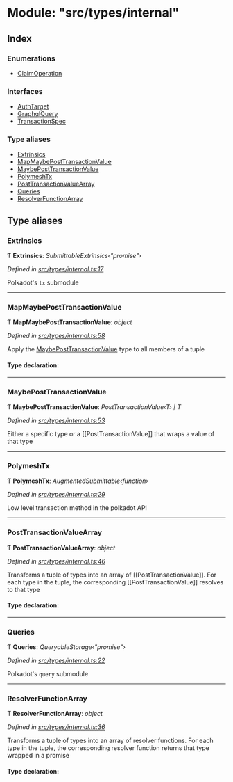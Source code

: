 # Module: "src/types/internal"

## Index

### Enumerations

* [ClaimOperation](../enums/_src_types_internal_.claimoperation.md)

### Interfaces

* [AuthTarget](../interfaces/_src_types_internal_.authtarget.md)
* [GraphqlQuery](../interfaces/_src_types_internal_.graphqlquery.md)
* [TransactionSpec](../interfaces/_src_types_internal_.transactionspec.md)

### Type aliases

* [Extrinsics](_src_types_internal_.md#extrinsics)
* [MapMaybePostTransactionValue](_src_types_internal_.md#mapmaybeposttransactionvalue)
* [MaybePostTransactionValue](_src_types_internal_.md#maybeposttransactionvalue)
* [PolymeshTx](_src_types_internal_.md#polymeshtx)
* [PostTransactionValueArray](_src_types_internal_.md#posttransactionvaluearray)
* [Queries](_src_types_internal_.md#queries)
* [ResolverFunctionArray](_src_types_internal_.md#resolverfunctionarray)

## Type aliases

###  Extrinsics

Ƭ **Extrinsics**: *SubmittableExtrinsics‹"promise"›*

*Defined in [src/types/internal.ts:17](https://github.com/PolymathNetwork/polymesh-sdk/blob/6f0a424/src/types/internal.ts#L17)*

Polkadot's `tx` submodule

___

###  MapMaybePostTransactionValue

Ƭ **MapMaybePostTransactionValue**: *object*

*Defined in [src/types/internal.ts:58](https://github.com/PolymathNetwork/polymesh-sdk/blob/6f0a424/src/types/internal.ts#L58)*

Apply the [MaybePostTransactionValue](_src_types_internal_.md#maybeposttransactionvalue) type to all members of a tuple

#### Type declaration:

___

###  MaybePostTransactionValue

Ƭ **MaybePostTransactionValue**: *PostTransactionValue‹T› | T*

*Defined in [src/types/internal.ts:53](https://github.com/PolymathNetwork/polymesh-sdk/blob/6f0a424/src/types/internal.ts#L53)*

Either a specific type or a [[PostTransactionValue]] that wraps a value of that type

___

###  PolymeshTx

Ƭ **PolymeshTx**: *AugmentedSubmittable‹function›*

*Defined in [src/types/internal.ts:29](https://github.com/PolymathNetwork/polymesh-sdk/blob/6f0a424/src/types/internal.ts#L29)*

Low level transaction method in the polkadot API

___

###  PostTransactionValueArray

Ƭ **PostTransactionValueArray**: *object*

*Defined in [src/types/internal.ts:46](https://github.com/PolymathNetwork/polymesh-sdk/blob/6f0a424/src/types/internal.ts#L46)*

Transforms a tuple of types into an array of [[PostTransactionValue]].
For each type in the tuple, the corresponding [[PostTransactionValue]] resolves to that type

#### Type declaration:

___

###  Queries

Ƭ **Queries**: *QueryableStorage‹"promise"›*

*Defined in [src/types/internal.ts:22](https://github.com/PolymathNetwork/polymesh-sdk/blob/6f0a424/src/types/internal.ts#L22)*

Polkadot's `query` submodule

___

###  ResolverFunctionArray

Ƭ **ResolverFunctionArray**: *object*

*Defined in [src/types/internal.ts:36](https://github.com/PolymathNetwork/polymesh-sdk/blob/6f0a424/src/types/internal.ts#L36)*

Transforms a tuple of types into an array of resolver functions. For each type in the tuple, the corresponding resolver function returns that type wrapped in a promise

#### Type declaration:
